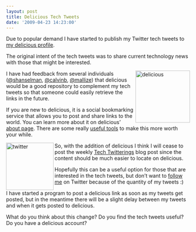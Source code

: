 ```yaml
---
layout: post
title: Delicious Tech Tweets
date: '2009-04-23 14:23:00'
---
```


<p>Due to popular demand I have started to publish my Twitter tech tweets to <a target="_blank" href="http://delicious.com/elijahmanor">my delicious profile</a>.</p>  <p>The original intent of the tech tweets was to share current technology news with those that might be interested.</p>  <p><a href="http://delicious.com/elijahmanor"><img title="delicious" border="0" alt="delicious" align="right" src="http://lh4.ggpht.com/_L6DiZQsfJzs/SfB5c0Y4YNI/AAAAAAAAGyo/T0DJNEQN3gw/delicious6.jpg?imgmax=800" width="149" height="143"></a> I have had feedback from several individuals (<a target="_blank" href="http://twitter.com/shanselman">@shanselman</a>, <a href="http://twitter.com/calvinb">@calvinb</a>, <a href="http://twitter.com/mallize">@mallize</a>) that delicious would be a good repository to complement my tech tweets so that someone could easily retrieve the links in the future.</p>  <p>If you are new to delicious, it is a social bookmarking service that allows you to post and share links to the world. You can learn more about it on delicious’ <a href="http://delicious.com/about">about page</a>. There are some really <a href="http://delicious.com/help/tools">useful tools</a> to make this more worth your while. </p>  <p><a href="http://twitter.com/elijahmanor"><img title="twitter" border="0" alt="twitter" align="left" src="http://lh5.ggpht.com/_L6DiZQsfJzs/SfB5db__1iI/AAAAAAAAGys/V9yFiA4fZno/twitter6.jpg?imgmax=800" width="130" height="130"></a>So, with the addition of delicious I think I will cease to post the weekly <a target="_blank" href="http://webdevdotnet.blogspot.com/search/label/Tech%20Twitterings">Tech Twitterings</a> blog post since the content should be much easier to locate on delicious.</p>  <p>Hopefully this can be a useful option for those that are interested in the tech tweets, but don’t want to <a target="_blank" href="http://twitter.com/elijahmanor">follow me</a> on Twitter because of the quantity of my tweets :)</p>  <p>I have started a program to post a delicious link as soon as my tweets get posted, but in the meantime there will be a slight delay between my tweets and when it gets posted to delicious. </p>  <p>What do you think about this change? Do you find the tech tweets useful? Do you have a delicious account?</p>